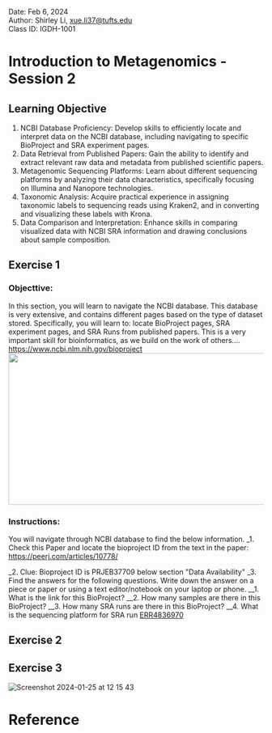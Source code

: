 Date: Feb 6, 2024   
Author: Shirley Li, xue.li37@tufts.edu     
Class ID: IGDH-1001      
# Introduction to Metagenomics - Session 2
## Learning Objective
1.	NCBI Database Proficiency: Develop skills to efficiently locate and interpret data on the NCBI database, including navigating to specific BioProject and SRA experiment pages.
2.	Data Retrieval from Published Papers: Gain the ability to identify and extract relevant raw data and metadata from published scientific papers.
3.	Metagenomic Sequencing Platforms: Learn about different sequencing platforms by analyzing their data characteristics, specifically focusing on Illumina and Nanopore technologies.
4.	Taxonomic Analysis: Acquire practical experience in assigning taxonomic labels to sequencing reads using Kraken2, and in converting and visualizing these labels with Krona.
5.	Data Comparison and Interpretation: Enhance skills in comparing visualized data with NCBI SRA information and drawing conclusions about sample composition.

## Exercise 1
### Objecttive: 
In this section, you will learn to navigate the NCBI database. This database is very extensive, and contains different pages based on the type of dataset stored. Specifically, you will learn to: locate BioProject pages, SRA experiment pages, and SRA Runs from published papers.
This is a very important skill for bioinformatics, as we build on the work of others....        
https://www.ncbi.nlm.nih.gov/bioproject  
<img src="https://github.com/shirleyxueli41/Tufts_workshops/assets/88347911/32383594-b895-4f0b-9107-882313c69304" width="900" height="300">    
### Instructions:
You will navigate through NCBI database to find the below information. 
_1. Check this Paper and locate the bioproject ID from the text in the paper: 
https://peerj.com/articles/10778/ 

_2. Clue: Bioproject ID is PRJEB37709 below section "Data Availability"
_3. Find the answers for the following questions. Write down the answer on a piece or paper or using a text editor/notebook on your laptop or phone.
__1. What is the link for this BioProject?
__2. How many samples are there in this BioProject?
__3. How many SRA runs are there in this BioProject?
__4. What is the sequencing platform for SRA run [ERR4836970](https://www.ncbi.nlm.nih.gov/sra/?term=ERR4836970)



## Exercise 2

## Exercise 3

![Screenshot 2024-01-25 at 12 15 43](https://github.com/shirleyxueli41/Tufts_workshops/assets/88347911/2f08cced-598b-45a0-a363-b421bdc9a4d3)

# Reference
